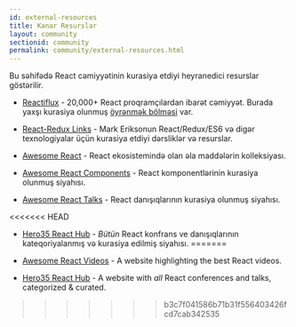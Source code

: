 ```yaml
---
id: external-resources
title: Kənar Resurslar
layout: community
sectionid: community
permalink: community/external-resources.html
---
```


Bu səhifədə React cəmiyyətinin kurasiya etdiyi heyranedici resurslar göstərilir.

- [Reactiflux](https://www.reactiflux.com/) - 20,000+ React proqramçılardan ibarət cəmiyyət. Burada yaxşı kurasiya olunmuş [öyrənmək bölməsi](https://www.reactiflux.com/learning/) var.

- [React-Redux Links](https://github.com/markerikson/react-redux-links) - Mark Eriksonun React/Redux/ES6 və digər texnologiyalar üçün kurasiya etdiyi dərsliklər və resurslar.

- [Awesome React](https://github.com/enaqx/awesome-react) - React ekosistemində olan əla maddələrin kolleksiyası.

- [Awesome React Components](https://github.com/brillout/awesome-react-components) - React komponentlərinin kurasiya olunmuş siyahısı.

- [Awesome React Talks](https://github.com/tiaanduplessis/awesome-react-talks) - React danışıqlarının kurasiya olunmuş siyahısı.

<<<<<<< HEAD
- [Hero35 React Hub](https://hero35.com/topic/react) - _Bütün_ React konfrans ve danışıqlarının kateqoriyalanmış və kurasiya edilmiş siyahısı.
=======
- [Awesome React Videos](https://www.awesomereact.com) - A website highlighting the best React videos.

- [Hero35 React Hub](https://hero35.com/topic/react) - A website with _all_ React conferences and talks, categorized & curated.
>>>>>>> b3c7f041586b71b31f556403426fcd7cab342535
